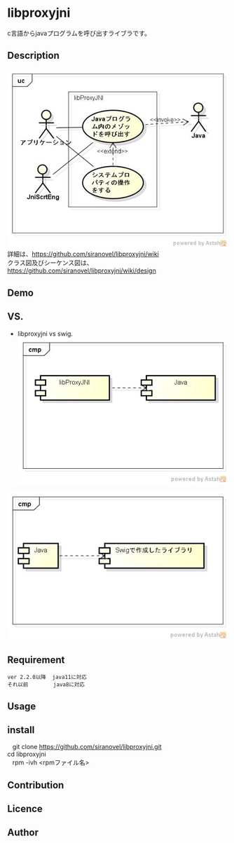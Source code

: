 libproxyjni
===========
c言語からjavaプログラムを呼び出すライブラです。

## Description ##
![use case](images/ucProxyJNI.jpg)  
詳細は、https://github.com/siranovel/libproxyjni/wiki  
クラス図及びシーケンス図は、  
https://github.com/siranovel/libproxyjni/wiki/design

## Demo ##

## VS. ##
* libproxyjni  vs swig.  
![libproxyjni](images/cmpProxyJNI.jpg)  

![libproxyjni](images/cmpSwig.jpg)  

## Requirement ##
~~~
ver 2.2.0以降  java11に対応  
それ以前        java8に対応  
~~~


## Usage ##

## install ##

    git clone https://github.com/siranovel/libproxyjni.git  
    cd libproxyjni  
    rpm -ivh <rpmファイル名>

## Contribution ##

## Licence ##

## Author ##
